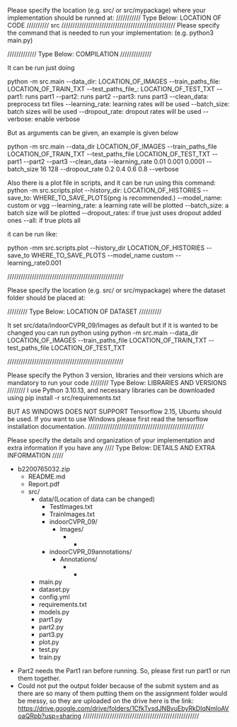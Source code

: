Please specify the location (e.g. src/ or src/mypackage) 
where your implementation should be runned at:
/////////// Type Below: LOCATION OF CODE //////////
src
///////////////////////////////////////////////////
Please specify the command that is needed 
to run your implementation:
(e.g. python3 main.py)

///////////// Type Below: COMPILATION //////////////

It can be run just doing

python -m src.main
--data_dir: LOCATION_OF_IMAGES
--train_paths_file: LOCATION_OF_TRAIN_TXT
--test_paths_file_: LOCATION_OF_TEST_TXT
--part1: runs part1
--part2: runs part2
--part3: runs part3
--clean_data: preprocess txt files
--learning_rate: learning rates will be used
--batch_size: batch sizes will be used
--dropout_rate: dropout rates will be used
--verbose: enable verbose

But as arguments can be given, an example is given below

python -m src.main --data_dir LOCATION_OF_IMAGES --train_paths_file LOCATION_OF_TRAIN_TXT --test_paths_file LOCATION_OF_TEST_TXT --part1 --part2 --part3 --clean_data --learning_rate 0.01 0.001 0.0001 --batch_size 16 128 --dropout_rate 0.2 0.4 0.6 0.8 --verbose

Also there is a plot file in scripts, and it can be run using this command:
python -m src.scripts.plot
--history_dir: LOCATION_OF_HISTORIES
--save_to: WHERE_TO_SAVE_PLOTS(png is recommended.)
--model_name: custom or vgg
--learning_rate: a learning rate will be plotted
--batch_size: a batch size will be plotted
--dropout_rates: if true just uses dropout added ones
--all: if true plots all

it can be run like:

python -mm src.scripts.plot --history_dir LOCATION_OF_HISTORIES --save_to WHERE_TO_SAVE_PLOTS --model_name custom --learning_rate0.001


////////////////////////////////////////////////////

Please specify the location (e.g. src/ or src/mypackage)
where the dataset folder should be placed at:

///////// Type Below: LOCATION OF DATASET //////////

It set src/data/indoorCVPR_09/Images as default but if it is wanted to be changed you can run python using
python -m src.main --data_dir LOCATION_OF_IMAGES --train_paths_file LOCATION_OF_TRAIN_TXT --test_paths_file LOCATION_OF_TEST_TXT

////////////////////////////////////////////////////

Please specify the Python 3 version, libraries and
their versions which are mandatory to run your code
//////// Type Below: LIBRARIES AND VERSIONS ////////
I use Python 3.10.13, 
and necessary libraries can be downloaded using
pip install -r src/requirements.txt

BUT AS WINDOWS DOES NOT SUPPORT Tensorflow 2.15, Ubuntu should be used. If you want to use Windows please first read the tensorflow installation documentation.
////////////////////////////////////////////////////

Please specify the details and organization of your
implementation and extra information if you have any
//// Type Below: DETAILS AND EXTRA INFORMATION /////
- b2200765032.zip
    - README.md
    - Report.pdf
    - src/
        - data/(Location of data can be changed)
            - TestImages.txt
            - TrainImages.txt
            - indoorCVPR_09/
                - Images/
                    - *
            - indoorCVPR_09annotations/
                - Annotations/
                    - *
        - main.py
        - dataset.py
        - config.yml
        - requirements.txt
        - models.py
        - part1.py
        - part2.py
        - part3.py
        - plot.py
        - test.py
        - train.py

* Part2 needs the Part1 ran before running. So, please first run part1 or run them together.
* Could not put the output folder because of the submit system and as there are so many of them putting them on the assignment folder would be messy, so they are uploaded on the drive here is the link:
https://drive.google.com/drive/folders/1CfkTvsdJNBvuEbyRkDIqNmloAVoaQRpb?usp=sharing 
////////////////////////////////////////////////////
